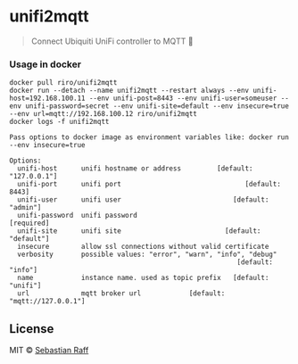 # unifi2mqtt
> Connect Ubiquiti UniFi controller to MQTT 📡

### Usage in docker

```
docker pull riro/unifi2mqtt
docker run --detach --name unifi2mqtt --restart always --env unifi-host=192.168.100.11 --env unifi-post=8443 --env unifi-user=someuser --env unifi-password=secret --env unifi-site=default --env insecure=true --env url=mqtt://192.168.100.12 riro/unifi2mqtt
docker logs -f unifi2mqtt

Pass options to docker image as environment variables like: docker run --env insecure=true

Options:
  unifi-host      unifi hostname or address         [default: "127.0.0.1"]
  unifi-port      unifi port                               [default: 8443]
  unifi-user      unifi user                            [default: "admin"]
  unifi-password  unifi password                                [required]
  unifi-site      unifi site                          [default: "default"]
  insecure        allow ssl connections without valid certificate
  verbosity       possible values: "error", "warn", "info", "debug"
                                                         [default: "info"]
  name            instance name. used as topic prefix   [default: "unifi"]
  url             mqtt broker url            [default: "mqtt://127.0.0.1"]
```

## License

MIT © [Sebastian Raff](https://github.com/hobbyquaker)

[mit-badge]: https://img.shields.io/badge/License-MIT-blue.svg?style=flat
[mit-url]: LICENSE
